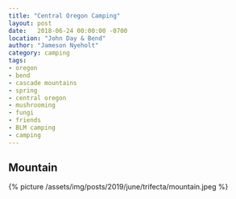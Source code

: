 ```yaml
---
title: "Central Oregon Camping"
layout: post
date:   2018-06-24 00:00:00 -0700
location: "John Day & Bend"
author: "Jameson Nyeholt"
category: camping
tags:
- oregon
- bend
- cascade mountains
- spring
- central oregon
- mushrooming
- fungi
- friends
- BLM camping
- camping
---
```


## Mountain
{% picture /assets/img/posts/2019/june/trifecta/mountain.jpeg %}




